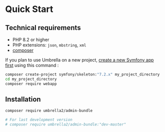 # Quick Start

## Technical requirements
- PHP 8.2 or higher
- PHP extensions: `json`, `mbstring`, `xml`
- [composer](https://getcomposer.org/)

If you plan to use Umbrella on a new project, [create a new Symfony app first](https://symfony.com/doc/current/setup.html#creating-symfony-applications) using this command : 

```bash
composer create-project symfony/skeleton:"7.2.x" my_project_directory
cd my_project_directory
composer require webapp
```

## Installation
```bash
composer require umbrella2/admin-bundle

# For last development version
# composer require umbrella2/admin-bundle:"dev-master"
```
